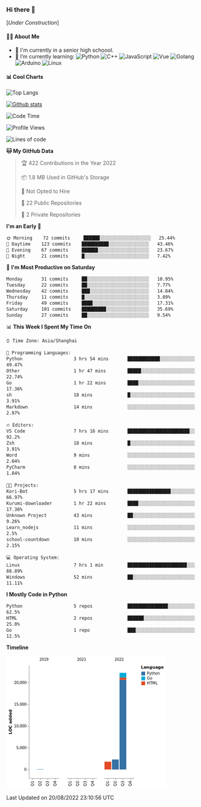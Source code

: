 ### Hi there 👋

\[*Under Construction*\]

<!--
**NoNormalCreeper/NoNormalCreeper** is a ✨ _special_ ✨ repository because its `README.md` (this file) appears on your GitHub profile.

Here are some ideas to get you started:

- 🔭 I’m currently working on ...
- 🌱 I’m currently learning ...
- 👯 I’m looking to collaborate on ...
- 🤔 I’m looking for help with ...
- 💬 Ask me about ...
- 📫 How to reach me: ...
- 😄 Pronouns: ...
- ⚡ Fun fact: ...
-->

#### 👩‍💻 About Me

- 🏫 I'm currently in a senior high schoool.
- 🌱 I’m currently learning: 
![Python](https://img.shields.io/badge/-Python-blue?style=flat-square&logo=Python&logoColor=fff)
![C++](https://img.shields.io/badge/-C%2B%2B-00599C?style=flat-square&logo=C%2B%2B&logoColor=fff)
![JavaScript](https://img.shields.io/badge/-JavaScript-ffca18?style=flat-square&logo=JavaScript&logoColor=fff)
![Vue](https://img.shields.io/badge/-Vue-4FC08D?style=flat-square&logo=Vue.js&logoColor=fff)
![Golang](https://img.shields.io/badge/-Go-007d9c?style=flat-square&logo=Go&logoColor=fff)
![Arduino](https://img.shields.io/badge/-Arduino-00979D?style=flat-square&logo=Arduino&logoColor=fff)
![Linux](https://img.shields.io/badge/-Linux-FCC624?style=flat-square&logo=Linux&logoColor=fff)

#### 📊 Cool Charts

![Top Langs](https://github-readme-stats.vercel.app/api/top-langs/?username=NoNormalCreeper&layout=compact)

[![Github stats](https://github-readme-stats.vercel.app/api?username=NoNormalCreeper&show_icons=true)](https://github.com/anuraghazra/github-readme-stats)

<!--START_SECTION:waka-->
![Code Time](http://img.shields.io/badge/Code%20Time-51%20hrs%2048%20mins-blue)

![Profile Views](http://img.shields.io/badge/Profile%20Views-0-blue)

![Lines of code](https://img.shields.io/badge/From%20Hello%20World%20I%27ve%20Written-26%20Thousand%20lines%20of%20code-blue)

**🐱 My GitHub Data** 

> 🏆 422 Contributions in the Year 2022
 > 
> 📦 1.8 MB Used in GitHub's Storage 
 > 
> 🚫 Not Opted to Hire
 > 
> 📜 22 Public Repositories 
 > 
> 🔑 2 Private Repositories  
 > 
**I'm an Early 🐤** 

```text
🌞 Morning    72 commits     ██████░░░░░░░░░░░░░░░░░░░   25.44% 
🌆 Daytime    123 commits    ██████████░░░░░░░░░░░░░░░   43.46% 
🌃 Evening    67 commits     ██████░░░░░░░░░░░░░░░░░░░   23.67% 
🌙 Night      21 commits     █░░░░░░░░░░░░░░░░░░░░░░░░   7.42%

```
📅 **I'm Most Productive on Saturday** 

```text
Monday       31 commits     ██░░░░░░░░░░░░░░░░░░░░░░░   10.95% 
Tuesday      22 commits     ██░░░░░░░░░░░░░░░░░░░░░░░   7.77% 
Wednesday    42 commits     ███░░░░░░░░░░░░░░░░░░░░░░   14.84% 
Thursday     11 commits     █░░░░░░░░░░░░░░░░░░░░░░░░   3.89% 
Friday       49 commits     ████░░░░░░░░░░░░░░░░░░░░░   17.31% 
Saturday     101 commits    █████████░░░░░░░░░░░░░░░░   35.69% 
Sunday       27 commits     ██░░░░░░░░░░░░░░░░░░░░░░░   9.54%

```


📊 **This Week I Spent My Time On** 

```text
⌚︎ Time Zone: Asia/Shanghai

💬 Programming Languages: 
Python                   3 hrs 54 mins       ████████████░░░░░░░░░░░░░   49.47% 
Other                    1 hr 47 mins        █████░░░░░░░░░░░░░░░░░░░░   22.74% 
Go                       1 hr 22 mins        ████░░░░░░░░░░░░░░░░░░░░░   17.36% 
sh                       18 mins             █░░░░░░░░░░░░░░░░░░░░░░░░   3.91% 
Markdown                 14 mins             ░░░░░░░░░░░░░░░░░░░░░░░░░   2.97%

🔥 Editors: 
VS Code                  7 hrs 16 mins       ███████████████████████░░   92.2% 
Zsh                      18 mins             █░░░░░░░░░░░░░░░░░░░░░░░░   3.91% 
Word                     9 mins              ░░░░░░░░░░░░░░░░░░░░░░░░░   2.04% 
PyCharm                  8 mins              ░░░░░░░░░░░░░░░░░░░░░░░░░   1.84%

🐱‍💻 Projects: 
Kori-Bot                 5 hrs 17 mins       ████████████████░░░░░░░░░   66.97% 
Kurumi-downloader        1 hr 22 mins        ████░░░░░░░░░░░░░░░░░░░░░   17.36% 
Unknown Project          43 mins             ██░░░░░░░░░░░░░░░░░░░░░░░   9.26% 
Learn_nodejs             11 mins             ░░░░░░░░░░░░░░░░░░░░░░░░░   2.5% 
school-countdown         10 mins             ░░░░░░░░░░░░░░░░░░░░░░░░░   2.15%

💻 Operating System: 
Linux                    7 hrs 1 min         ██████████████████████░░░   88.89% 
Windows                  52 mins             ██░░░░░░░░░░░░░░░░░░░░░░░   11.11%

```

**I Mostly Code in Python** 

```text
Python                   5 repos             ███████████████░░░░░░░░░░   62.5% 
HTML                     2 repos             ██████░░░░░░░░░░░░░░░░░░░   25.0% 
Go                       1 repo              ███░░░░░░░░░░░░░░░░░░░░░░   12.5%

```


**Timeline**

![Chart not found](https://raw.githubusercontent.com/NoNormalCreeper/NoNormalCreeper/main/charts/bar_graph.png) 


 Last Updated on 20/08/2022 23:10:56 UTC
<!--END_SECTION:waka-->

